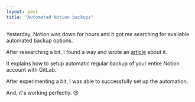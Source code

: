 ```yaml
---
layout: post
title: "Automated Notion backups"
---
```


Yesterday, Notion was down for hours and it got me searching for available automated backup options.

After researching a bit, I found a way and wrote an [article](https://compile.blog/2021/01/06/automatic-notion-backup/) about it.

It explains how to setup automatic regular backup of your entire Notion account with GitLab.

After experimenting a bit, I was able to successfully set up the automation.

And, it's working perfectly. 😍